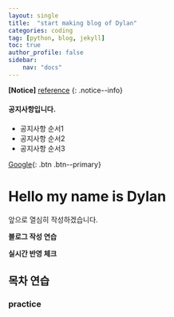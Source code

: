 ```yaml
---
layout: single
title:  "start making blog of Dylan"
categories: coding
tag: [python, blog, jekyll]
toc: true
author_profile: false
sidebar:
    nav: "docs"
---
```


**[Notice]** [reference](https://mmistakes.github.io/minimal-mistakes/docs/quick-start-guide/)
{: .notice--info}

<div class="notice--success">
<h4>공지사항입니다.</h4>
<ul>
    <li>공지사항 순서1</li>
    <li>공지사항 순서2</li>
    <li>공지사항 순서3</li>
</ul>
</div>

[Google](https://google.com){: .btn .btn--primary}


# Hello my name is Dylan

앞으로 열심히 작성하겠습니다.

**블로그 작성 연습**

**실시간 반영 체크**


## 목차 연습

### practice


